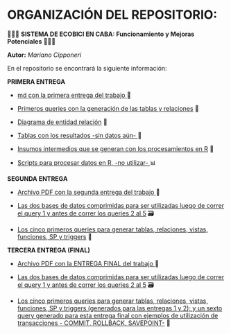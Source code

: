 # ORGANIZACIÓN DEL REPOSITORIO:

🚴🚴🚴 **SISTEMA DE ECOBICI EN CABA: Funcionamiento y Mejoras Potenciales** 🚴🚴🚴️

**Autor:** _Mariano Cipponeri_

En el repositorio se encontrará la siguiente información:

**PRIMERA ENTREGA**

- [md con la primera entrega del trabajo ](1ra_entrega/) 📃

- [Primeros queries con la generación de las tablas y relaciones](queries/) 📝️

- [Diagrama de entidad relación](der/) 🔗

- [Tablas con los resultados -sin datos aún- ](resultados/) 🧮

- [Insumos intermedios que se generan con los procesamientos en R](insumos/) 💾

- [Scripts para procesar datos en R, -no utilizar- ](procesamientos_r/) 📊

**SEGUNDA ENTREGA**

- [Archivo PDF con la segunda entrega del trabajo ](2da_entrega/) 📃

- [Las dos bases de datos comprimidas para ser utilizadas luego de correr el query 1 y antes de correr los queries 2 al 5](bases_2da_entrega/) 🗃️️

- [Los cinco primeros queries para generar tablas, relaciones, vistas, funciones, SP y triggers](queries/) 📝

**TERCERA ENTREGA (FINAL)**

- [Archivo PDF con la ENTREGA FINAL del trabajo ](3ra_entrega_final/) 📃

- [Las dos bases de datos comprimidas para ser utilizadas luego de correr el query 1 y antes de correr los queries 2 al 5](bases/) 🗃️️

- [Los cinco primeros queries para generar tablas, relaciones, vistas, funciones, SP y triggers (generados para las entregas 1 y 2); y un sexto query generado para esta entrega final con ejemplos de utilización de transacciones - COMMIT, ROLLBACK, SAVEPOINT-](queries/) 📝
